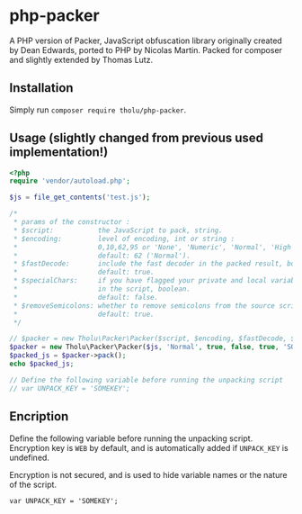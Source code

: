 php-packer
==========

A PHP version of Packer, JavaScript obfuscation library originally created by Dean Edwards, ported to PHP by Nicolas Martin.
Packed for composer and slightly extended by Thomas Lutz.

## Installation

Simply run `composer require tholu/php-packer`.

## Usage (slightly changed from previous used implementation!)

```php
<?php
require 'vendor/autoload.php';

$js = file_get_contents('test.js');

/*
 * params of the constructor :
 * $script:           the JavaScript to pack, string.
 * $encoding:         level of encoding, int or string :
 *                    0,10,62,95 or 'None', 'Numeric', 'Normal', 'High ASCII'.
 *                    default: 62 ('Normal').
 * $fastDecode:       include the fast decoder in the packed result, boolean.
 *                    default: true.
 * $specialChars:     if you have flagged your private and local variables
 *                    in the script, boolean.
 *                    default: false.
 * $removeSemicolons: whether to remove semicolons from the source script.
 *                    default: true.
 */

// $packer = new Tholu\Packer\Packer($script, $encoding, $fastDecode, $specialChars, $removeSemicolons, $encryptionKey);
$packer = new Tholu\Packer\Packer($js, 'Normal', true, false, true, 'SOMEKEY');
$packed_js = $packer->pack();
echo $packed_js;

// Define the following variable before running the unpacking script
// var UNPACK_KEY = 'SOMEKEY';
```


## Encription

Define the following variable before running the unpacking script. Encryption key is ```WEB``` by default, and is automatically added if ```UNPACK_KEY``` is undefined.

Encryption is not secured, and is used to hide variable names or the nature of the script.

```var UNPACK_KEY = 'SOMEKEY';```
